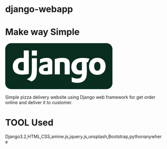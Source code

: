 # django-webapp
# Make way Simple  
  ![Optional Text](index.jpg)



Simple pizza delivery website using Django web framework for get order online and deliver it to customer.
# TOOL Used   
 Django3.2,HTML,CSS,amine.js,jquery.js,unsplash,Bootstrap,pythonanywhere


